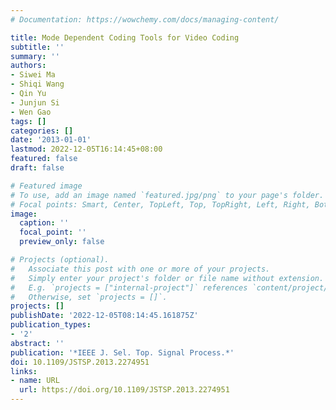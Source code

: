 ```yaml
---
# Documentation: https://wowchemy.com/docs/managing-content/

title: Mode Dependent Coding Tools for Video Coding
subtitle: ''
summary: ''
authors:
- Siwei Ma
- Shiqi Wang
- Qin Yu
- Junjun Si
- Wen Gao
tags: []
categories: []
date: '2013-01-01'
lastmod: 2022-12-05T16:14:45+08:00
featured: false
draft: false

# Featured image
# To use, add an image named `featured.jpg/png` to your page's folder.
# Focal points: Smart, Center, TopLeft, Top, TopRight, Left, Right, BottomLeft, Bottom, BottomRight.
image:
  caption: ''
  focal_point: ''
  preview_only: false

# Projects (optional).
#   Associate this post with one or more of your projects.
#   Simply enter your project's folder or file name without extension.
#   E.g. `projects = ["internal-project"]` references `content/project/deep-learning/index.md`.
#   Otherwise, set `projects = []`.
projects: []
publishDate: '2022-12-05T08:14:45.161875Z'
publication_types:
- '2'
abstract: ''
publication: '*IEEE J. Sel. Top. Signal Process.*'
doi: 10.1109/JSTSP.2013.2274951
links:
- name: URL
  url: https://doi.org/10.1109/JSTSP.2013.2274951
---
```

